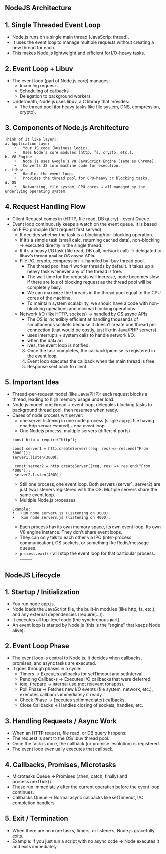 ## NodeJS Architecture
## 1. Single Threaded Event Loop
- Node.js runs on a single main thread (JavaScript thread).
- It uses the event loop to manage multiple requests without creating a new thread for each.
- This makes Node.js lightweight and efficient for I/O-heavy tasks.
## 2. Event Loop + Libuv
- The event loop (part of Node.js core) manages:
     - Incoming requests
	 - Scheduling of callbacks
	 - Delegation to background workers
- Underneath, Node.js uses libuv, a C library that provides:
     - The thread pool (for heavy tasks like file system, DNS, compression, crypto).
## 3. Components of Node.js Architecture
```
Think of it like layers:
a. Application Layer
	•	Your JS code (business logic).
	•	Uses Node’s core modules (http, fs, crypto, etc.).
b. V8 Engine
	•	Node.js uses Google’s V8 JavaScript Engine (same as Chrome).
	•	Converts JS into machine code for execution.
c. Libuv
	•	Handles the event loop.
	•	Provides the thread pool for CPU-heavy or blocking tasks.
d. OS
	•	Networking, file system, CPU cores → all managed by the underlying operating system.
```
## 4. Request Handling Flow
- Client Request comes in (HTTP, file read, DB query) - event Queue.
- Event loop continuously keeps a watch on the event queue. It is based on FIFO principle (first request first served)
  - It decides whether the task is a blocking/non-blocking operation.
  - If it’s a simple task (small calc, returning cached data), non-blocking → executed directly in the single thread.
  - If it’s a heavy I/O task (file read, DB call, network call) → delegated to libuv’s thread pool or OS async APIs.
  - File I/O, crypto, compression → handled by libuv thread pool.
       - The thread pool has 4 worker threads by default. It takes up a heavy task whenever any of the thread is free.
	   - The wait time for the requests will increase, node becomes slow if there are lots of blocking request as the thread pool will be completely busy.
	   - We can maximize the threads in the thread pool equal to the CPU cores of the machine.
	   - To maintain system scalability, we should have a code with non-blocking operations and minimal blocking operations.
  - Network I/O (like HTTP, sockets) → handled by OS async APIs
       - The OS is incredibly efficient at handling thousands of simultaneous sockets because it doesn’t create one thread per connection (that would be costly, just like in Java/PHP servers).
       -  uses interrupts + system calls to handle network I/O.
       -  when the data arr
       -  ives, the event loop is notified. 
	3.	Once the task completes, the callback/promise is registered in the event loop.
	4.	Event loop executes the callback when the main thread is free.
	5.	Response sent back to client.
 
## 5. Important Idea
- Thread-per-request model (like Java/PHP): each request blocks a thread, leading to high memory usage under load.
- Node.js model: one thread + event loop, delegates blocking tasks to background thread pool, then resumes when ready.
- Cases of node process wrt server:
     - one server listening in one node process (single app.js file having one http server created) - one event loop
     - One Nodejs process, multiple servers (different ports)
     ```
     const http = require("http");

     const server1 = http.createServer((req, res) => res.end("From 3000"));
     server1.listen(3000);

      const server2 = http.createServer((req, res) => res.end("From 4000"));
      server2.listen(4000);
     ```
     - Still one process, one event loop. Both servers (server1, server2) are just two listeners registered with the OS. Multiple servers share the same event loop.
     - Multiple Node.js processes
     ```
     Example:
	•	Run node serverA.js (listening on 3000).
	•	Run node serverB.js (listening on 4000).

     ```
     - Each process has its own memory space, its own event loop. Its own V8 engine instance. They don’t share event loops.
     - They can only talk to each other via IPC (inter-process communication), OS sockets, or something like Redis/message queues.
     - ```process.exit()``` will stop the event loop for that particular process.
⸻
## NodeJS Lifecycle
## 1. Startup / Initialization
-  You run node app.js.
-  Node loads the JavaScript file, the built-in modules (like http, fs, etc.), and any external dependencies (require(...)).
-  It executes all top-level code (the synchronous part).
-  An event loop is started by Node.js (this is the “engine” that keeps Node alive).

## 2. Event Loop Phase
- The event loop is central to Node.js. It decides when callbacks, promises, and async tasks are executed.
- It goes through phases in a cycle:
   - Timers → Executes callbacks for setTimeout and setInterval.
   - Pending Callbacks → Executes I/O callbacks that were deferred.
   - Idle, Prepare → Internal use (not relevant for apps).
   - Poll Phase → Fetches new I/O events (file system, network, etc.), executes callbacks immediately if ready.
   - Check Phase → Executes setImmediate() callbacks.
   - Close Callbacks → Handles closing of sockets, handles, etc.

## 3. Handling Requests / Async Work
- When an HTTP request, file read, or DB query happens:
- The request is sent to the OS/libuv thread pool.
- Once the task is done, the callback (or promise resolution) is registered.
- The event loop eventually executes that callback.

## 4. Callbacks, Promises, Microtasks
- Microtasks Queue → Promises (.then, catch, finally) and process.nextTick().
- These run immediately after the current operation before the event loop continues.
- Callbacks Queue → Normal async callbacks like setTimeout, I/O completion handlers.

## 5. Exit / Termination
- When there are no more tasks, timers, or listeners, Node.js gracefully exits.
- Example: if you just run a script with no async code → Node executes it and exits immediately.
